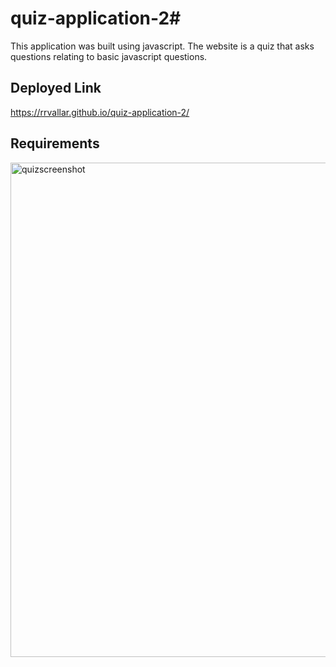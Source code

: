 # quiz-application-2# 
This application was built using javascript. The website is a quiz that asks questions relating to basic javascript questions.
## Deployed Link
https://rrvallar.github.io/quiz-application-2/

## Requirements
<img width="791" alt="quizscreenshot" src="https://user-images.githubusercontent.com/103392875/196077522-c2871973-8e79-4e74-b70c-3e7e11b5ebaa.png">





